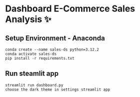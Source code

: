 # Dashboard E-Commerce Sales Analysis ✨

## Setup Environment - Anaconda

```
conda create --name sales-ds python=3.12.2
conda activate sales-ds
pip install -r requirements.txt
```

## Run steamlit app

```
streamlit run dashboard.py
choose the dark theme in settings streamlit app
```
